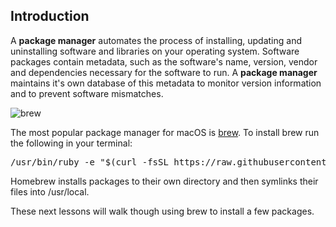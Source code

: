 ## Introduction

A **package manager** automates the process of installing, updating and uninstalling software and libraries on your operating system. Software packages contain metadata, such as the software's name, version, vendor and dependencies necessary for the software to run. A **package manager** maintains it's own database of this metadata to monitor version information and to prevent software mismatches.

![brew](https://s3.us-east-2.amazonaws.com/terminal-training/public/terminal-training-content/homebrew-logo.png)

The most popular package manager for macOS is [brew](https://brew.sh/). To install brew run the following in your terminal: 

<pre class='brush: bash;'>
/usr/bin/ruby -e "$(curl -fsSL https://raw.githubusercontent.com/Homebrew/install/master/install)"
</pre>

Homebrew installs packages to their own directory and then symlinks their files into /usr/local.

These next lessons will walk though using brew to install a few packages.
